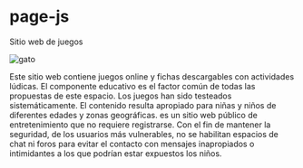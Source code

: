 # page-js
Sitio web de juegos 

![gato](https://cdn.pixabay.com/photo/2017/02/01/11/30/animal-2029797_960_720.png)

Este sitio web contiene juegos online y fichas descargables con actividades lúdicas. El componente educativo es el factor común de todas las propuestas de este espacio.
Los juegos han sido testeados sistemáticamente. El contenido resulta apropiado para niñas y niños de diferentes edades y zonas geográficas. 
          es un sitio web público de entretenimiento que no requiere registrarse. Con el fin de mantener la seguridad, de los usuarios más vulnerables, no se habilitan espacios de chat ni foros para evitar el contacto con mensajes inapropiados o intimidantes a los que podrían estar expuestos los niños.
